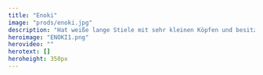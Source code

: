 ```yaml
---
title: "Enoki"
image: "prods/enoki.jpg"
description: "Hat weiße lange Stiele mit sehr kleinen Köpfen und besitzt einen süßlichen Geschmack, wodurch er hervorragend roh zu Salaten oder gegrillt im Speckmantel passt."
heroimage: "ENOKI1.png"
herovideo: ""
herotext: []
heroheight: 350px
---
```

